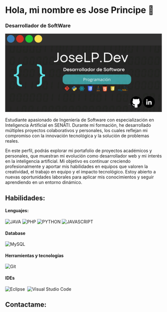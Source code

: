 # Hola, mi nombre es Jose Principe 👋
### Desarrollador de SoftWare

![./JoseLPrincipeDEV_github_JoseBanner.png](https://github.com/JoseLPrincipeDEV/JoseLPrincipeDEV/blob/main/JoseBanner.png)

Estudiante apasionado de Ingeniería de Software con especialización en Inteligencia Artificial en SENATI. Durante mi formación, he desarrollado múltiples proyectos colaborativos y personales, los cuales reflejan mi compromiso con la innovación tecnológica y la solución de problemas reales.

En este perfil, podrás explorar mi portafolio de proyectos académicos y personales, que muestran mi evolución como desarrollador web y mi interés en la inteligencia artificial.
Mi objetivo es continuar creciendo profesionalmente y aportar mis habilidades en equipos que valoren la creatividad, el trabajo en equipo y el impacto tecnológico. Estoy abierto a nuevas oportunidades laborales para aplicar mis conocimientos y seguir aprendiendo en un entorno dinámico.

## Habilidades:

#### Lenguajes:

![JAVA](https://img.shields.io/badge/JAVA-orange?style=flat-square)
![PHP](https://img.shields.io/badge/PHP-blue?style=flat-square)
![PYTHON](https://img.shields.io/badge/PYTHON-skyblue?style=flat-square)
![JAVASCRIPT](https://img.shields.io/badge/JAVASCRIPT-yellow?style=flat-square)

#### Database

![MySQL](https://img.shields.io/badge/MySQL-00000F?style=for-the-badge&logo=mysql&logoColor=white)&nbsp;

#### Herramientas y tecnologías

![Git](https://img.shields.io/badge/GIT-E44C30?style=for-the-badge&logo=git&logoColor=white)&nbsp;
<!-- ![AWS](https://img.shields.io/badge/Amazon_AWS-232F3E?style=flat&logo=amazon-aws&logoColor=white)&nbsp;
![Google Cloud](https://img.shields.io/badge/Google_Cloud-4285F4?style=flat&logo=google-cloud&logoColor=white)&nbsp; -->

#### IDEs

![Eclipse](https://img.shields.io/badge/Eclipse-FE7A16.svg?style=for-the-badge&logo=Eclipse&logoColor=white)&nbsp;
![Visual Studio Code](https://img.shields.io/badge/Visual%20Studio%20Code-0078d7.svg?style=for-the-badge&logo=visual-studio-code&logoColor=white)&nbsp;


## Contactame:


